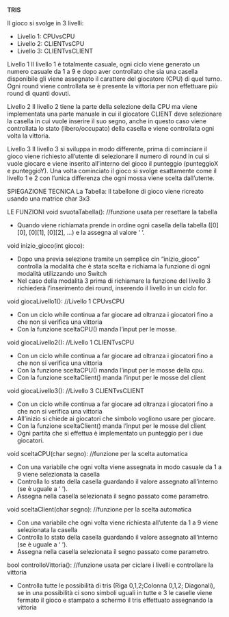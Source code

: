 **TRIS**

Il gioco si svolge in 3 livelli:
-	Livello 1: CPUvsCPU
-	Livello 2: CLIENTvsCPU
-	Livello 3: CLIENTvsCLIENT

Livello 1
Il livello 1 è totalmente casuale, ogni ciclo viene generato un numero casuale da 1 a 9 e dopo aver controllato che sia una casella disponibile gli viene assegnato il carattere del giocatore (CPU) di quel turno.
Ogni round viene controllata se è presente la vittoria per non effettuare più round di quanti dovuti.

Livello 2
Il livello 2 tiene la parte della selezione della CPU ma viene implementata una parte manuale in cui il giocatore CLIENT deve selezionare la casella in cui vuole inserire il suo segno, anche in questo caso viene controllata lo stato (libero/occupato) della casella e viene controllata ogni volta la vittoria.

Livello 3
Il livello 3 si sviluppa in modo differente, prima di cominciare il gioco viene richiesto all’utente di selezionare il numero di round in cui si vuole giocare e viene inserito all’interno del gioco il punteggio (punteggioX e punteggioY). Una volta cominciato il gioco si svolge esattamente come il livello 1 e 2 con l’unica differenza che ogni mossa viene scelta dall’utente.


SPIEGAZIONE TECNICA
La Tabella: Il tabellone di gioco viene ricreato usando una matrice char 3x3

 

LE FUNZIONI
void svuotaTabella(): //funzione usata per resettare la tabella
-	Quando viene richiamata prende in ordine ogni casella della tabella ([0][0], [0][1], [0][2], …) e la assegna al valore ‘ ‘.

void inizio_gioco(int gioco):
-	Dopo una previa selezione tramite un semplice cin “inizio_gioco” controlla la modalità che è stata scelta e richiama la funzione di ogni modalità utilizzando uno Switch
-	Nel caso della modalità 3 prima di richiamare la funzione del livello 3 richiederà l’inserimento dei round, inserendo il livello in un ciclo for.

void giocaLivello1(): //Livello 1 CPUvsCPU
-	Con un ciclo while continua a far giocare ad oltranza i giocatori fino a che non si verifica una vittoria
-	Con la funzione sceltaCPU() manda l’input per le mosse.

void giocaLivello2(): //Livello 1 CLIENTvsCPU
-	Con un ciclo while continua a far giocare ad oltranza i giocatori fino a che non si verifica una vittoria
-	Con la funzione sceltaCPU() manda l’input per le mosse della cpu.
-	Con la funzione sceltaClient() manda l’input per le mosse del client

void giocaLivello3(): //Livello 3 CLIENTvsCLIENT
-	Con un ciclo while continua a far giocare ad oltranza i giocatori fino a che non si verifica una vittoria
-	All’inizio si chiede ai giocatori che simbolo vogliono usare per giocare.
-	Con la funzione sceltaClient() manda l’input per le mosse del client
-	Ogni partita che si effettua è implementato un punteggio per i due giocatori.


void sceltaCPU(char segno): //funzione per la scelta automatica
-	Con una variabile che ogni volta viene assegnata in modo casuale da 1 a 9 viene selezionata la casella
-	Controlla lo stato della casella guardando il valore assegnato all’interno (se è uguale a ‘ ‘).
-	Assegna nella casella selezionata il segno passato come parametro.

void sceltaClient(char segno): //funzione per la scelta automatica
-	Con una variabile che ogni volta viene richiesta all’utente da 1 a 9 viene selezionata la casella
-	Controlla lo stato della casella guardando il valore assegnato all’interno (se è uguale a ‘ ‘).
-	Assegna nella casella selezionata il segno passato come parametro.

bool controlloVittoria(): //funzione usata per ciclare i livelli e controllare la vittoria
-	Controlla tutte le possibilità di tris (Riga 0,1,2;Colonna 0,1,2; Diagonali), se in una possibilità ci sono simboli uguali in tutte e 3 le caselle viene fermato il gioco e stampato a schermo il tris effettuato assegnando la vittoria
